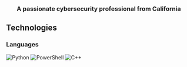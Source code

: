 <!-- - 👋 Hi, I’m @jtoledo3970
- 👀 I’m interested in python and powershell projects.
- 💞️ I’m looking to collaborate on cyber security projects. -->
<!-- - 📫 How to reach me ... -->
<!-- - 🌱 I’m currently learning ... -->

<h3 align="center">A passionate cybersecurity professional from California</h3>

## Technologies
### Languages
![Python](https://img.shields.io/badge/-Python-black?style=flat-square&logo=Python)
![PowerShell](https://img.shields.io/badge/-Powershell-black?style=flat-square&logo=Powershell)
![C++](https://img.shields.io/badge/-C++-00599C?style=flat-square&logo=c)

<!---
jtoledo3970/jtoledo3970 is a ✨ special ✨ repository because its `README.md` (this file) appears on your GitHub profile.
You can click the Preview link to take a look at your changes.
--->
